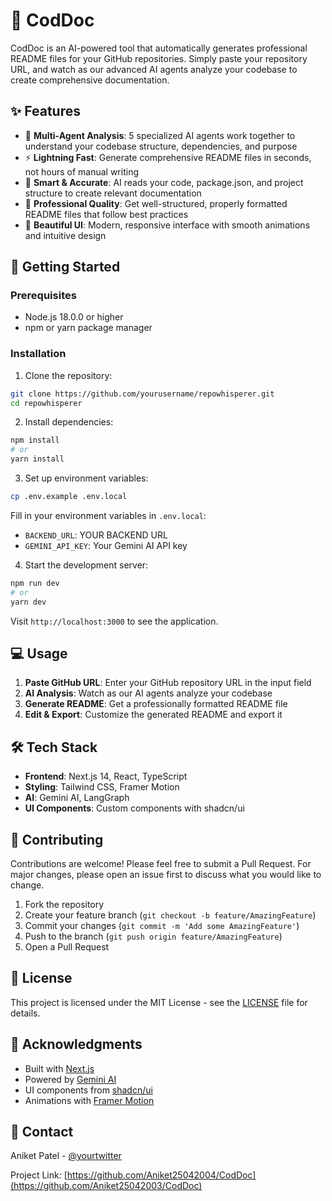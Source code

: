 # 🧠 CodDoc

CodDoc is an AI-powered tool that automatically generates professional README files for your GitHub repositories. Simply paste your repository URL, and watch as our advanced AI agents analyze your codebase to create comprehensive documentation.

## ✨ Features

- 🤖 **Multi-Agent Analysis**: 5 specialized AI agents work together to understand your codebase structure, dependencies, and purpose
- ⚡ **Lightning Fast**: Generate comprehensive README files in seconds, not hours of manual writing
- 🎯 **Smart & Accurate**: AI reads your code, package.json, and project structure to create relevant documentation
- 📝 **Professional Quality**: Get well-structured, properly formatted README files that follow best practices
- 🎨 **Beautiful UI**: Modern, responsive interface with smooth animations and intuitive design

## 🚀 Getting Started

### Prerequisites

- Node.js 18.0.0 or higher
- npm or yarn package manager

### Installation

1. Clone the repository:
```bash
git clone https://github.com/yourusername/repowhisperer.git
cd repowhisperer
```

2. Install dependencies:
```bash
npm install
# or
yarn install
```

3. Set up environment variables:
```bash
cp .env.example .env.local
```
Fill in your environment variables in `.env.local`:
- `BACKEND_URL`: YOUR BACKEND URL
- `GEMINI_API_KEY`: Your Gemini AI API key

4. Start the development server:
```bash
npm run dev
# or
yarn dev
```

Visit `http://localhost:3000` to see the application.

## 💻 Usage

1. **Paste GitHub URL**: Enter your GitHub repository URL in the input field
2. **AI Analysis**: Watch as our AI agents analyze your codebase
3. **Generate README**: Get a professionally formatted README file
4. **Edit & Export**: Customize the generated README and export it

## 🛠️ Tech Stack

- **Frontend**: Next.js 14, React, TypeScript
- **Styling**: Tailwind CSS, Framer Motion
- **AI**: Gemini AI, LangGraph
- **UI Components**: Custom components with shadcn/ui

## 🤝 Contributing

Contributions are welcome! Please feel free to submit a Pull Request. For major changes, please open an issue first to discuss what you would like to change.

1. Fork the repository
2. Create your feature branch (`git checkout -b feature/AmazingFeature`)
3. Commit your changes (`git commit -m 'Add some AmazingFeature'`)
4. Push to the branch (`git push origin feature/AmazingFeature`)
5. Open a Pull Request

## 📝 License

This project is licensed under the MIT License - see the [LICENSE](LICENSE) file for details.

## 🙏 Acknowledgments

- Built with [Next.js](https://nextjs.org/)
- Powered by [Gemini AI](https://deepmind.google/technologies/gemini/)
- UI components from [shadcn/ui](https://ui.shadcn.com/)
- Animations with [Framer Motion](https://www.framer.com/motion/)

## 📧 Contact

Aniket Patel - [@yourtwitter](https://www.linkedin.com/in/aniketpatel2003/)

Project Link: [https://github.com/Aniket25042004/CodDoc](https://github.com/Aniket25042003/CodDoc) 
